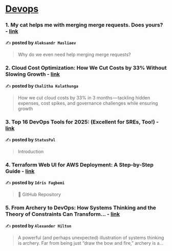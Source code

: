 
<h1><a href=https://medium.com/tag/devops/recommended target="_blank" rel="noopener noreferrer">Devops</a></h1>
<h3>1. My cat helps me with merging merge requests. Does yours? - <a href="https://medium.com/@aleksandr.masliaev/my-cat-helps-me-with-merging-merge-requests-does-yours-a46d406b5916" target="_blank" rel="noopener noreferrer">link</a></h3>

✍️ **posted by `Aleksandr Masliaev`**

<blockquote>Why do we even need help merging merge requests?</blockquote>

<h3>2. Cloud Cost Optimization: How We Cut Costs by 33% Without Slowing Growth - <a href="https://medium.com/@chaliyarc/cloud-cost-optimization-how-we-cut-costs-by-33-without-slowing-growth-bcb613c2bb68" target="_blank" rel="noopener noreferrer">link</a></h3>

✍️ **posted by `Chalitha Kulathunga`**

<blockquote>How we cut cloud costs by 33% in 3 months — tackling hidden expenses, cost spikes, and governance challenges while ensuring growth</blockquote>

<h3>3. Top 16 DevOps Tools for 2025: (Excellent for SREs, Too!) - <a href="https://medium.com/statuspal/top-16-devops-tools-for-2025-excellent-for-sres-too-c05cce8d648e" target="_blank" rel="noopener noreferrer">link</a></h3>

✍️ **posted by `StatusPal`**

<blockquote>Introduction</blockquote>

<h3>4. Terraform Web UI for AWS Deployment: A Step-by-Step Guide - <a href="https://medium.com/@idrisniyi94/terraform-web-ui-for-aws-deployment-a-step-by-step-guide-b3f14b66d540" target="_blank" rel="noopener noreferrer">link</a></h3>

✍️ **posted by `Idris Fagbemi`**

<blockquote>🔗 GitHub Repository</blockquote>

<h3>5. From Archery to DevOps: How Systems Thinking and the Theory of Constraints Can Transform… - <a href="https://medium.com/@alexdh359/in-todays-fast-paced-vuca-world-success-rarely-comes-from-isolated-improvements-09c048bfe1e4" target="_blank" rel="noopener noreferrer">link</a></h3>

✍️ **posted by `Alexander Hilton`**

<blockquote>A powerful (and perhaps unexpected) illustration of systems thinking is archery. Far from being just “draw the bow and fire,” archery is a…</blockquote>

